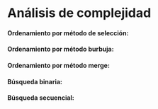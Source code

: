 # Análisis de complejidad

#### Ordenamiento por método de selección:

#### Ordenamiento por método burbuja:

#### Ordenamiento por método merge:

#### Búsqueda binaria:

#### Búsqueda secuencial:
